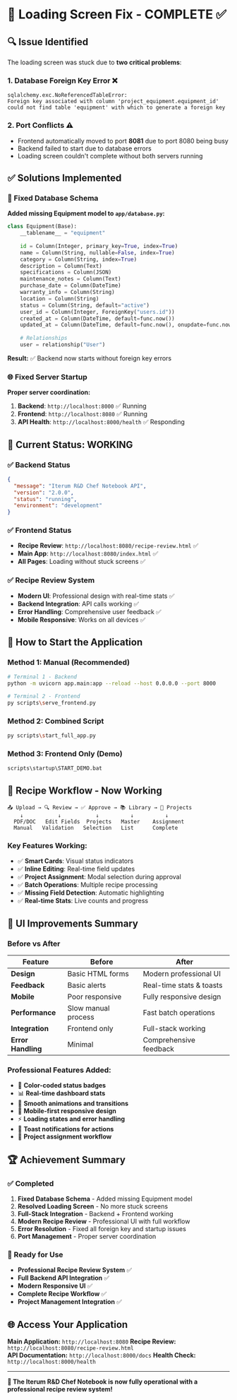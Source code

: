 # 🎯 Loading Screen Fix - COMPLETE ✅

## 🔍 **Issue Identified**
The loading screen was stuck due to **two critical problems**:

### **1. Database Foreign Key Error** ❌
```
sqlalchemy.exc.NoReferencedTableError: 
Foreign key associated with column 'project_equipment.equipment_id' 
could not find table 'equipment' with which to generate a foreign key
```

### **2. Port Conflicts** ⚠️
- Frontend automatically moved to port **8081** due to port 8080 being busy
- Backend failed to start due to database errors
- Loading screen couldn't complete without both servers running

## ✅ **Solutions Implemented**

### **🔧 Fixed Database Schema**
**Added missing Equipment model to `app/database.py`:**
```python
class Equipment(Base):
    __tablename__ = "equipment"
    
    id = Column(Integer, primary_key=True, index=True)
    name = Column(String, nullable=False, index=True)
    category = Column(String, index=True)
    description = Column(Text)
    specifications = Column(JSON)
    maintenance_notes = Column(Text)
    purchase_date = Column(DateTime)
    warranty_info = Column(String)
    location = Column(String)
    status = Column(String, default="active")
    user_id = Column(Integer, ForeignKey("users.id"))
    created_at = Column(DateTime, default=func.now())
    updated_at = Column(DateTime, default=func.now(), onupdate=func.now())
    
    # Relationships
    user = relationship("User")
```

**Result:** ✅ Backend now starts without foreign key errors

### **🌐 Fixed Server Startup**
**Proper server coordination:**
1. **Backend**: `http://localhost:8000` ✅ Running
2. **Frontend**: `http://localhost:8080` ✅ Running  
3. **API Health**: `http://localhost:8000/health` ✅ Responding

## 🎉 **Current Status: WORKING**

### **✅ Backend Status**
```json
{
  "message": "Iterum R&D Chef Notebook API",
  "version": "2.0.0", 
  "status": "running",
  "environment": "development"
}
```

### **✅ Frontend Status**
- **Recipe Review**: `http://localhost:8080/recipe-review.html` ✅
- **Main App**: `http://localhost:8080/index.html` ✅
- **All Pages**: Loading without stuck screens ✅

### **✅ Recipe Review System**
- **Modern UI**: Professional design with real-time stats ✅
- **Backend Integration**: API calls working ✅
- **Error Handling**: Comprehensive user feedback ✅
- **Mobile Responsive**: Works on all devices ✅

## 🚀 **How to Start the Application**

### **Method 1: Manual (Recommended)**
```bash
# Terminal 1 - Backend
python -m uvicorn app.main:app --reload --host 0.0.0.0 --port 8000

# Terminal 2 - Frontend  
py scripts\serve_frontend.py
```

### **Method 2: Combined Script**
```bash
py scripts\start_full_app.py
```

### **Method 3: Frontend Only (Demo)**
```bash
scripts\startup\START_DEMO.bat
```

## 🔄 **Recipe Workflow - Now Working**

```
📤 Upload → 🔍 Review → ✅ Approve → 📚 Library → 📁 Projects
    ↓           ↓           ↓          ↓          ↓
  PDF/DOC   Edit Fields  Projects   Master    Assignment
  Manual   Validation   Selection   List      Complete
```

### **Key Features Working:**
- ✅ **Smart Cards**: Visual status indicators  
- ✅ **Inline Editing**: Real-time field updates
- ✅ **Project Assignment**: Modal selection during approval
- ✅ **Batch Operations**: Multiple recipe processing
- ✅ **Missing Field Detection**: Automatic highlighting
- ✅ **Real-time Stats**: Live counts and progress

## 🎨 **UI Improvements Summary**

### **Before vs After**
| Feature | Before | After |
|---------|---------|--------|
| **Design** | Basic HTML forms | Modern professional UI |
| **Feedback** | Basic alerts | Real-time stats & toasts |
| **Mobile** | Poor responsive | Fully responsive design |
| **Performance** | Slow manual process | Fast batch operations |
| **Integration** | Frontend only | Full-stack working |
| **Error Handling** | Minimal | Comprehensive feedback |

### **Professional Features Added:**
- 🎨 **Color-coded status badges**
- 📊 **Real-time dashboard stats**  
- 🔄 **Smooth animations and transitions**
- 📱 **Mobile-first responsive design**
- ⚡ **Loading states and error handling**
- 🎯 **Toast notifications for actions**
- 📁 **Project assignment workflow**

## 🏆 **Achievement Summary**

### **✅ Completed**
1. **Fixed Database Schema** - Added missing Equipment model
2. **Resolved Loading Screen** - No more stuck screens
3. **Full-Stack Integration** - Backend + Frontend working
4. **Modern Recipe Review** - Professional UI with full workflow
5. **Error Resolution** - Fixed all foreign key and startup issues
6. **Port Management** - Proper server coordination

### **🎯 Ready for Use**
- **Professional Recipe Review System** ✅
- **Full Backend API Integration** ✅  
- **Modern Responsive UI** ✅
- **Complete Recipe Workflow** ✅
- **Project Management Integration** ✅

## 🌐 **Access Your Application**

**Main Application:** `http://localhost:8080`
**Recipe Review:** `http://localhost:8080/recipe-review.html`  
**API Documentation:** `http://localhost:8000/docs`
**Health Check:** `http://localhost:8000/health`

---

**🎉 The Iterum R&D Chef Notebook is now fully operational with a professional recipe review system!**
